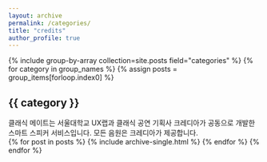 ```yaml
---
layout: archive
permalink: /categories/
title: "credits"
author_profile: true
---
```

{% include group-by-array collection=site.posts field="categories" %}
{% for category in group_names %}
  {% assign posts = group_items[forloop.index0] %}
  <h2 id="{{ category | slugify }}" class="archive__subtitle">{{ category }}</h2>
  <div>클래식 메이트는 서울대학교 UX랩과 클래식 공연 기획사 크레디아가 공동으로 개발한 스마트 스피커 서비스입니다. 모든 음원은 크레디아가 제공합니다.</div>
  {% for post in posts %}
    {% include archive-single.html %}
  {% endfor %}
{% endfor %}
